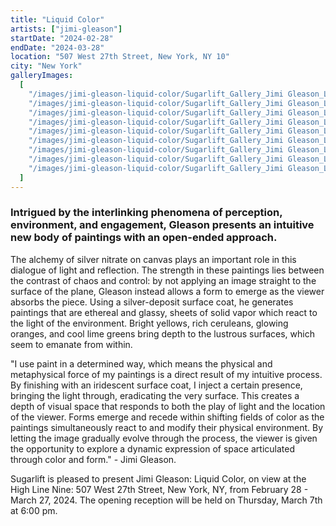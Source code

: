```yaml
---
title: "Liquid Color"
artists: ["jimi-gleason"]
startDate: "2024-02-28"
endDate: "2024-03-28"
location: "507 West 27th Street, New York, NY 10"
city: "New York"
galleryImages:
  [
    "/images/jimi-gleason-liquid-color/Sugarlift_Gallery_Jimi Gleason_Liquid_Color_2024_1.jpg",
    "/images/jimi-gleason-liquid-color/Sugarlift_Gallery_Jimi Gleason_Liquid_Color_2024_2.jpg",
    "/images/jimi-gleason-liquid-color/Sugarlift_Gallery_Jimi Gleason_Liquid_Color_2024_3.jpg",
    "/images/jimi-gleason-liquid-color/Sugarlift_Gallery_Jimi Gleason_Liquid_Color_2024_4.jpg",
    "/images/jimi-gleason-liquid-color/Sugarlift_Gallery_Jimi Gleason_Liquid_Color_2024_5.jpg",
    "/images/jimi-gleason-liquid-color/Sugarlift_Gallery_Jimi Gleason_Liquid_Color_2024_6.jpg",
    "/images/jimi-gleason-liquid-color/Sugarlift_Gallery_Jimi Gleason_Liquid_Color_2024_7.jpg",
    "/images/jimi-gleason-liquid-color/Sugarlift_Gallery_Jimi Gleason_Liquid_Color_2024_8.jpg",
    "/images/jimi-gleason-liquid-color/Sugarlift_Gallery_Jimi Gleason_Liquid_Color_2024_9.jpg",
  ]
---
```


### Intrigued by the interlinking phenomena of perception, environment, and engagement, Gleason presents an intuitive new body of paintings with an open-ended approach.

The alchemy of silver nitrate on canvas plays an important role in this dialogue of light and reflection. The strength in these paintings lies between the contrast of chaos and control: by not applying an image straight to the surface of the plane, Gleason instead allows a form to emerge as the viewer absorbs the piece. Using a silver-deposit surface coat, he generates paintings that are ethereal and glassy, sheets of solid vapor which react to the light of the environment. Bright yellows, rich ceruleans, glowing oranges, and cool lime greens bring depth to the lustrous surfaces, which seem to emanate from within.

"I use paint in a determined way, which means the physical and metaphysical force of my paintings is a direct result of my intuitive process. By finishing with an iridescent surface coat, I inject a certain presence, bringing the light through, eradicating the very surface. This creates a depth of visual space that responds to both the play of light and the location of the viewer. Forms emerge and recede within shifting fields of color as the paintings simultaneously react to and modify their physical environment. By letting the image gradually evolve through the process, the viewer is given the opportunity to explore a dynamic expression of space articulated through color and form." - Jimi Gleason.

Sugarlift is pleased to present Jimi Gleason: Liquid Color, on view at the High Line Nine: 507 West 27th Street, New York, NY, from February 28 - March 27, 2024. The opening reception will be held on Thursday, March 7th at 6:00 pm.
